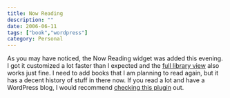 ```yaml
---
title: Now Reading
description: ""
date: 2006-06-11
tags: ["book","wordpress"]
category: Personal
---
```



<p>As you may have noticed, the Now Reading widget was added this evening.  I got it customized a lot faster than I expected and the <a href="/web/20131211085122/http://mytungsten.net/library/">full library view</a> also works just fine.  I need to add books that I am planning to read again, but it has a decent history of stuff in there now.  If you read a lot and have a WordPress blog, I would recommend <a target="_blank" href="https://web.archive.org/web/20131211085122/http://robm.me.uk/projects/plugins/wordpress/now-reading/">checking this plugin</a> out.</p>
